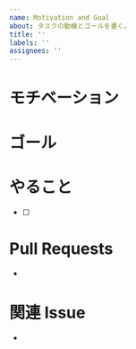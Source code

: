 ```yaml
---
name: Motivation and Goal
about: タスクの動機とゴールを書く。
title: ''
labels: ''
assignees: ''
---
```


# モチベーション



# ゴール



# やること

- [ ] 

# Pull Requests

- 

# 関連 Issue

- 